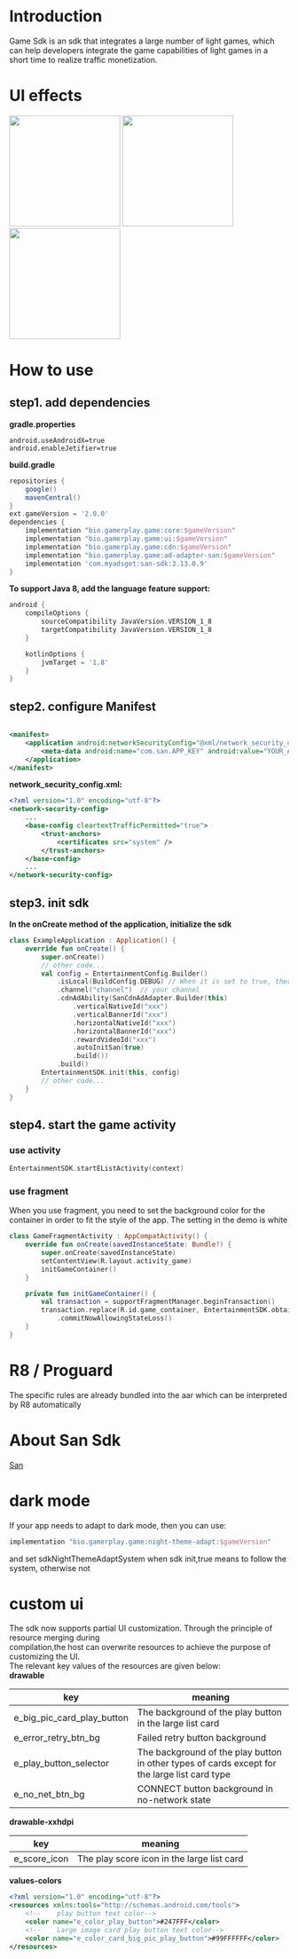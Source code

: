 # Introduction

Game Sdk is an sdk that integrates a large number of light games,
which can help developers integrate the game capabilities of light
games in a short time to realize traffic monetization.

# UI effects

<img src="https://https://github.com/InnovativeProducts/Game/tree/master/images/image1.jpg?raw=true" width=200/>
<img src="https://https://github.com/InnovativeProducts/Game/tree/master/images/image2.jpg?raw=true" width=200/>
<img src="https://https://github.com/InnovativeProducts/Game/tree/master/images/image3.jpg?raw=true" width=200/>  

# How to use

## step1. add dependencies

**gradle.properties**

```properties
android.useAndroidX=true
android.enableJetifier=true
```

**build.gradle**

```groovy
repositories {
    google()
    mavenCentral()
}
ext.gameVersion = '2.0.0'
dependencies {
    implementation "bio.gamerplay.game:core:$gameVersion"
    implementation "bio.gamerplay.game:ui:$gameVersion"
    implementation "bio.gamerplay.game:cdn:$gameVersion"
    implementation "bio.gamerplay.game:ad-adapter-san:$gameVersion"
    implementation 'com.myadsget:san-sdk:3.13.0.9'
}
```  

**To support Java 8, add the language feature support:**

```groovy
android {
    compileOptions {
        sourceCompatibility JavaVersion.VERSION_1_8
        targetCompatibility JavaVersion.VERSION_1_8
    }

    kotlinOptions {
        jvmTarget = '1.8'
    }
}
```

## step2. configure Manifest

```xml

<manifest>
    <application android:networkSecurityConfig="@xml/network_security_config">
        <meta-data android:name="com.san.APP_KEY" android:value="YOUR_APP_KEY" />
    </application>
</manifest>
```  

**network_security_config.xml:**

```xml
<?xml version="1.0" encoding="utf-8"?>
<network-security-config>
    ...
    <base-config cleartextTrafficPermitted="true">
        <trust-anchors>
            <certificates src="system" />
        </trust-anchors>
    </base-config>
    ...
</network-security-config>
```  

## step3. init sdk

**In the onCreate method of the application, initialize the sdk**

```kotlin
class ExampleApplication : Application() {
    override fun onCreate() {
        super.onCreate()
        // other code...
        val config = EntertainmentConfig.Builder()
            .isLocal(BuildConfig.DEBUG) // When it is set to true, there will be log output and other forms of "debug" functions inside the sdk. It is recommended to set it to true except for the official release package.
            .channel("channel")  // your channel
            .cdnAdAbility(SanCdnAdAdapter.Builder(this)
                .verticalNativeId("xxx")
                .verticalBannerId("xxx")
                .horizontalNativeId("xxx")
                .horizontalBannerId("xxx")
                .rewardVideoId("xxx")
                .autoInitSan(true)
                .build())
            .build()
        EntertainmentSDK.init(this, config)
        // other code...
    }
}
```

## step4. start the game activity

### use activity

```kotlin
EntertainmentSDK.startEListActivity(context)
```

### use fragment

When you use fragment, you need to set the background color for the container in order to fit the
style of the app. The setting in the demo is white

```kotlin
class GameFragmentActivity : AppCompatActivity() {
    override fun onCreate(savedInstanceState: Bundle?) {
        super.onCreate(savedInstanceState)
        setContentView(R.layout.activity_game)
        initGameContainer()
    }

    private fun initGameContainer() {
        val transaction = supportFragmentManager.beginTransaction()
        transaction.replace(R.id.game_container, EntertainmentSDK.obtainFragment(null), "entertainment")
            .commitNowAllowingStateLoss()
    }
}
```

# R8 / Proguard

The specific rules are already bundled into the aar which can be interpreted by R8 automatically

# About San Sdk

[San](https://github.com/san-sdk/sample/wiki/Integrate-the-SAN-SDK)

# dark mode

If your app needs to adapt to dark mode, then you can use:

```groovy
implementation "bio.gamerplay.game:night-theme-adapt:$gameVersion"
```

and set sdkNightThemeAdaptSystem when sdk init,true means to follow the system, otherwise not

# custom ui

The sdk now supports partial UI customization. Through the principle of resource merging during  
compilation,the host can overwrite resources to achieve the purpose of customizing the UI.   
The relevant key values of the resources are given below:    
**drawable**

| key                        | meaning                                                                                       |
|----------------------------|-----------------------------------------------------------------------------------------------|
| e_big_pic_card_play_button | The background of the play button in the large list card                                      |
| e_error_retry_btn_bg       | Failed retry button background                                                                |
| e_play_button_selector     | The background of the play button in other types of cards except for the large list card type |
| e_no_net_btn_bg            | CONNECT button background in no-network state                                                 |

**drawable-xxhdpi**

| key          | meaning                                    |
|--------------|--------------------------------------------|
| e_score_icon | The play score icon in the large list card |

**values-colors**

```xml
<?xml version="1.0" encoding="utf-8"?>
<resources xmlns:tools="http://schemas.android.com/tools">
    <!--    play button text color-->
    <color name="e_color_play_button">#247FFF</color>
    <!--    Large image card play button text color-->
    <color name="e_color_card_big_pic_play_button">#99FFFFFF</color>
</resources>
```